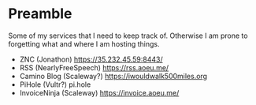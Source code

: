 # Preamble

Some of my services that I need to keep track of. Otherwise I am prone to forgetting what and where I am hosting things.

- ZNC (Jonathon) https://35.232.45.59:8443/
- RSS (NearlyFreeSpeech) https://rss.aoeu.me/
- Camino Blog (Scaleway?) https://iwouldwalk500miles.org
- PiHole (Vultr?) pi.hole
- InvoiceNinja (Scaleway) https://invoice.aoeu.me/
